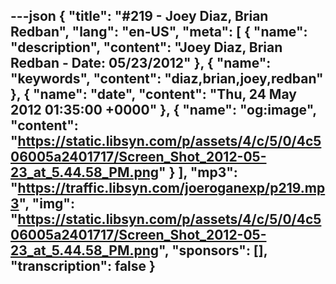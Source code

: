 ---json
{
  "title": "#219 - Joey Diaz, Brian Redban",
  "lang": "en-US",
  "meta": [
    {
      "name": "description",
      "content": "Joey Diaz, Brian Redban - Date: 05/23/2012"
    },
    {
      "name": "keywords",
      "content": "diaz,brian,joey,redban"
    },
    {
      "name": "date",
      "content": "Thu, 24 May 2012 01:35:00 +0000"
    },
    {
      "name": "og:image",
      "content": "https://static.libsyn.com/p/assets/4/c/5/0/4c506005a2401717/Screen_Shot_2012-05-23_at_5.44.58_PM.png"
    }
  ],
  "mp3": "https://traffic.libsyn.com/joeroganexp/p219.mp3",
  "img": "https://static.libsyn.com/p/assets/4/c/5/0/4c506005a2401717/Screen_Shot_2012-05-23_at_5.44.58_PM.png",
  "sponsors": [],
  "transcription": false
}
---
<episode-header />

<timemark seconds="0" />

<transcribe-call-to-action />

<episode-footer />
